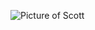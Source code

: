 ![Picture of Scott](https://en.wikipedia.org/wiki/Robert_Byrd#/media/File:Robert_Byrd_official_portrait.jpg)
